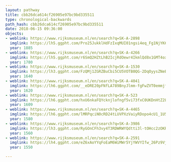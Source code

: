 ```yaml
---
layout: pathway
title: cbb26dca614cf26905e97bc9bd335511
type: chronological-backwards
path_hash: cbb26dca614cf26905e97bc9bd335511
date: 2018-06-15 09:36:00
objects:
- weblink: https://www.rijksmuseum.nl/en/search?q=SK-A-2898
  imglink: https://lh5.ggpht.com/Pro25JukklHdFzIxqMUI01ngsi4eq_Fg1NjYK6C0EympaSm1bdO7wtHRTJ_rPyk_hjtNZLBotgaC-3SoLwN00npF03A=s200
  year: 1885
- weblink: https://www.rijksmuseum.nl/en/search?q=SK-A-4266
  imglink: https://lh5.ggpht.com/r6SmQ2HZtLhB2IcjRdOewr4IkmlQd8x1GMT4oxhLbsGpjii1n9xMT_DmXf0-nNiGaIJmuP7TxVZpz28LVQ5KHtFsUZsO=s200
  year: 1780
- weblink: https://www.rijksmuseum.nl/en/search?q=SK-A-1530
  imglink: https://lh3.ggpht.com/FzQMj1ZGRZBuCbi5CU5VOTB0QG-2DqOyysZNeBLz5pUN1bPAcTiF2vj51Zl5G4G36U5Rf3VHjSb3pWzSUVTpIR6Leg=s200
  year: 1640
- weblink: https://www.rijksmuseum.nl/en/search?q=SK-A-4041
  imglink: https://lh6.ggpht.com/__eDRE20pFNfLA789BnyJlmm-fgFwZVT0emmjfVOdgHCYYppwz_SfimtN8TZNViADj4rF5aGDs3upk89b5LGqQtQBK-D=s200
  year: 1620
- weblink: https://www.rijksmuseum.nl/en/search?q=SK-A-523
  imglink: https://lh6.ggpht.com/hxU6nkaFQYcknjlofngf5vi73fxC0UKDnHtZ2LroKfDWZ1aYNGJxJzrOihNXglb1_P9uM_-akDqgmNmTTr9RM4PjGhI=s200
  year: 1609
- weblink: https://www.rijksmuseum.nl/en/search?q=SK-A-4465
  imglink: https://lh6.ggpht.com/lMRPqciN0cRD24tLUVPXzVaiyRDopo4cU1_1U5GvFwO6XtE7XyaYHNrELr2ifTBnQAdleQsSvvHEXI9pYk9hfA0q7nUW=s200
  year: 1580
- weblink: https://www.rijksmuseum.nl/en/search?q=SK-A-3986
  imglink: https://lh3.ggpht.com/RyGOnCFh3vy4T3RDWRWYQdtti3l-tOHcc2zOKR-7g2ZTCd3Kqyva_js6jllMtLVwmEDmkBbSj21Wol8jesiawTickQ=s200
  year: 1560
- weblink: https://www.rijksmuseum.nl/en/search?q=SK-A-2591
  imglink: https://lh4.ggpht.com/eZ6xAoYYqFoEaM6WiMWr5YjYWVYIfw_26Pz9Vjqvc12spardmtsNcp1cd0YwB4CapA2eG0MEwUl12Lpko4Rd5d4qDA8=s200
  year: 1550

---
```

